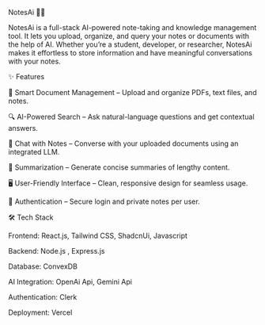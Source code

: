 NotesAi 📝🤖

NotesAi is a full-stack AI-powered note-taking and knowledge management tool. It lets you upload, organize, and query your notes or documents with the help of AI. Whether you’re a student, developer, or researcher, NotesAi makes it effortless to store information and have meaningful conversations with your notes.



✨ Features

📂 Smart Document Management – Upload and organize PDFs, text files, and notes.

🔍 AI-Powered Search – Ask natural-language questions and get contextual answers.

💬 Chat with Notes – Converse with your uploaded documents using an integrated LLM.

🧠 Summarization – Generate concise summaries of lengthy content.

🖥 User-Friendly Interface – Clean, responsive design for seamless usage.

🔐 Authentication – Secure login and private notes per user.




🛠 Tech Stack

Frontend: React.js, Tailwind CSS, ShadcnUi, Javascript 

Backend: Node.js , Express.js 

Database: ConvexDB

AI Integration: OpenAi Api, Gemini Api

Authentication: Clerk

Deployment: Vercel


